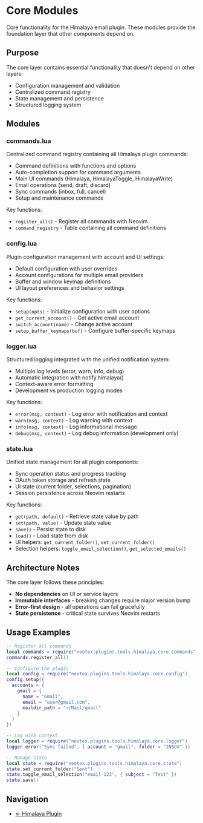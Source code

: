 # Core Modules

Core functionality for the Himalaya email plugin. These modules provide the foundation layer that other components depend on.

## Purpose

The core layer contains essential functionality that doesn't depend on other layers:
- Configuration management and validation
- Centralized command registry 
- State management and persistence
- Structured logging system

## Modules

### commands.lua
Centralized command registry containing all Himalaya plugin commands:
- Command definitions with functions and options
- Auto-completion support for command arguments
- Main UI commands (Himalaya, HimalayaToggle, HimalayaWrite)
- Email operations (send, draft, discard)
- Sync commands (inbox, full, cancel)
- Setup and maintenance commands

Key functions:
- `register_all()` - Register all commands with Neovim
- `command_registry` - Table containing all command definitions

<!-- TODO: Consider splitting large command registry by functionality (UI, email, sync, setup) -->

### config.lua
Plugin configuration management with account and UI settings:
- Default configuration with user overrides
- Account configurations for multiple email providers
- Buffer and window keymap definitions
- UI layout preferences and behavior settings

Key functions:
- `setup(opts)` - Initialize configuration with user options
- `get_current_account()` - Get active email account
- `switch_account(name)` - Change active account
- `setup_buffer_keymaps(buf)` - Configure buffer-specific keymaps

<!-- TODO: Add validation for account configurations -->
<!-- TODO: Support for account-specific keymap overrides -->

### logger.lua
Structured logging integrated with the unified notification system:
- Multiple log levels (error, warn, info, debug)
- Automatic integration with notify.himalaya()
- Context-aware error formatting
- Development vs production logging modes

Key functions:
- `error(msg, context)` - Log error with notification and context
- `warn(msg, context)` - Log warning with context
- `info(msg, context)` - Log informational message
- `debug(msg, context)` - Log debug information (development only)

<!-- TODO: Add log rotation and persistence for debugging -->
<!-- TODO: Add performance timing helpers -->

### state.lua
Unified state management for all plugin components:
- Sync operation status and progress tracking
- OAuth token storage and refresh state
- UI state (current folder, selections, pagination)
- Session persistence across Neovim restarts

Key functions:
- `get(path, default)` - Retrieve state value by path
- `set(path, value)` - Update state value
- `save()` - Persist state to disk
- `load()` - Load state from disk
- UI helpers: `get_current_folder()`, `set_current_folder()`
- Selection helpers: `toggle_email_selection()`, `get_selected_emails()`

<!-- TODO: Add state migration for config format changes -->
<!-- TODO: Implement state cleanup for old/stale entries -->

## Architecture Notes

The core layer follows these principles:
- **No dependencies** on UI or service layers
- **Immutable interfaces** - breaking changes require major version bump
- **Error-first design** - all operations can fail gracefully
- **State persistence** - critical state survives Neovim restarts

## Usage Examples

```lua
-- Register all commands
local commands = require("neotex.plugins.tools.himalaya.core.commands")
commands.register_all()

-- Configure the plugin
local config = require("neotex.plugins.tools.himalaya.core.config")
config.setup({
  accounts = {
    gmail = { 
      name = "Gmail", 
      email = "user@gmail.com",
      maildir_path = "~/Mail/gmail" 
    }
  }
})

-- Log with context
local logger = require("neotex.plugins.tools.himalaya.core.logger")
logger.error("Sync failed", { account = "gmail", folder = "INBOX" })

-- Manage state
local state = require("neotex.plugins.tools.himalaya.core.state")
state.set_current_folder("Sent")
state.toggle_email_selection("email-123", { subject = "Test" })
state.save()
```

## Navigation
- [← Himalaya Plugin](../README.md)